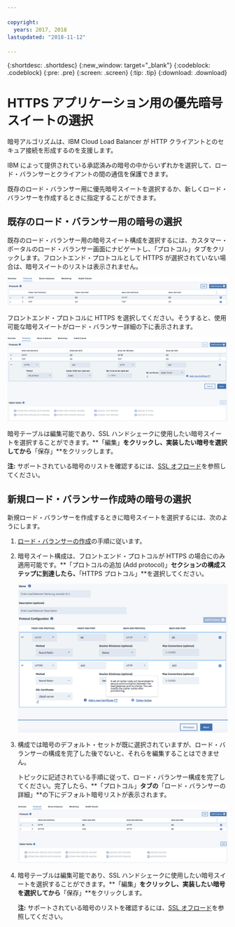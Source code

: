 ```yaml
---

copyright:
  years: 2017, 2018
lastupdated: "2018-11-12"

---
```


{:shortdesc: .shortdesc}
{:new_window: target="_blank"}
{:codeblock: .codeblock}
{:pre: .pre}
{:screen: .screen}
{:tip: .tip}
{:download: .download}

# HTTPS アプリケーション用の優先暗号スイートの選択
暗号アルゴリズムは、IBM Cloud Load Balancer が HTTP クライアントとのセキュア接続を形成するのを支援します。

IBM によって提供されている承認済みの暗号の中からいずれかを選択して、ロード・バランサーとクライアントの間の通信を保護できます。

既存のロード・バランサー用に優先暗号スイートを選択するか、新しくロード・バランサーを作成するときに指定することができます。 

## 既存のロード・バランサー用の暗号の選択
既存のロード・バランサー用の暗号スイート構成を選択するには、カスタマー・ポータルのロード・バランサー画面にナビゲートし、「プロトコル」タブをクリックします。フロントエンド・プロトコルとして HTTPS が選択されていない場合は、暗号スイートのリストは表示されません。

  <img src="images/DetailsFlow-HTTPSUnselected.png" alt="描画" style="width: 700px;"/>
  
フロントエンド・プロトコルに HTTPS を選択してください。そうすると、使用可能な暗号スイートがロード・バランサー詳細の下に表示されます。 

  <img src="images/DetailsFlow-CustomCipherSelection.png" alt="描画" style="width: 600px;"/>
  
暗号テーブルは編集可能であり、SSL ハンドシェークに使用したい暗号スイートを選択することができます。**「編集」**をクリックし、実装したい暗号を選択してから**「保存」**をクリックします。
  
**注:** サポートされている暗号のリストを確認するには、[SSL オフロード](ssl-offload.html)を参照してください。

## 新規ロード・バランサー作成時の暗号の選択

新規ロード・バランサーを作成するときに暗号スイートを選択するには、次のようにします。

1. [ロード・バランサーの作成](create-load-balancer.html)の手順に従います。
  
2. 暗号スイート構成は、フロントエンド・プロトコルが HTTPS の場合にのみ適用可能です。**「プロトコルの追加 (Add protocol)」**セクションの構成ステップに到達したら、**「HTTPS プロトコル」**を選択してください。

	<img src="images/ProvisioningFlow-CustomCiphers.png" alt="描画" style="width: 500px;"/>
  
3. 構成では暗号のデフォルト・セットが既に選択されていますが、ロード・バランサーの構成を完了した後でないと、それらを編集することはできません。 
  
	トピックに記述されている手順に従って、ロード・バランサー構成を完了してください。完了したら、**「プロトコル」**タブの**「ロード・バランサーの詳細」**の下にデフォルト暗号リストが表示されます。

	<img src="images/View-CustomCiphers.png" alt="描画" style="width: 600px;"/>
  
4. 暗号テーブルは編集可能であり、SSL ハンドシェークに使用したい暗号スイートを選択することができます。**「編集」**をクリックし、実装したい暗号を選択してから**「保存」**をクリックします。
	
	**注:** サポートされている暗号のリストを確認するには、[SSL オフロード](ssl-offload.html)を参照してください。
